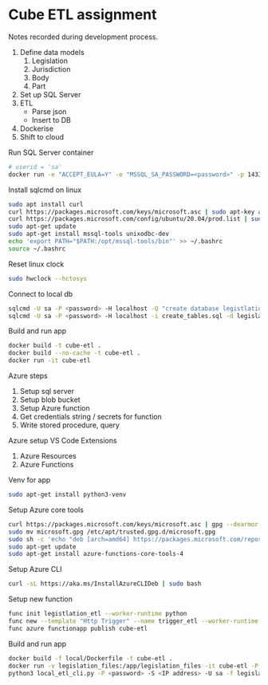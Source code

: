# Cube ETL assignment
Notes recorded during development process.

1. Define data models
    1. Legislation
    2. Jurisdiction
    3. Body
    4. Part
2. Set up SQL Server
3. ETL
    - Parse json
    - Insert to DB
4. Dockerise
5. Shift to cloud


Run SQL Server container
```sh
# userid = 'sa'
docker run -e "ACCEPT_EULA=Y" -e "MSSQL_SA_PASSWORD=<password>" -p 1433:1433 -d mcr.microsoft.com/mssql/server:2022-latest
```

Install sqlcmd on linux
```sh
sudo apt install curl
curl https://packages.microsoft.com/keys/microsoft.asc | sudo apt-key add -
curl https://packages.microsoft.com/config/ubuntu/20.04/prod.list | sudo tee /etc/apt/sources.list.d/msprod.list
sudo apt-get update
sudo apt-get install mssql-tools unixodbc-dev
echo 'export PATH="$PATH:/opt/mssql-tools/bin"' >> ~/.bashrc
source ~/.bashrc
```
<!-- CREATE TABLE Persons (PersonID int,LastName varchar(255),FirstName varchar(255),Address varchar(255),City varchar(255)); -->

Reset linux clock
```sh
sudo hwclock --hctosys
```

Connect to local db
```sh
sqlcmd -U sa -P <password> -H localhost -Q "create database legistlation" -S "(local)"
sqlcmd -U sa -P <password> -H localhost -i create_tables.sql -d legislation -S "(local)"
```
Build and run app
```sh
docker build -t cube-etl .
docker build --no-cache -t cube-etl .
docker run -it cube-etl
```

Azure steps
1. Setup sql server
2. Setup blob bucket
3. Setup Azure function
4. Get credentials string / secrets for function
5. Write stored procedure, query

Azure setup
VS Code Extensions
1. Azure Resources
2. Azure Functions

Venv for app
```sh
sudo apt-get install python3-venv
```

Setup Azure core tools
```sh
curl https://packages.microsoft.com/keys/microsoft.asc | gpg --dearmor > microsoft.gpg
sudo mv microsoft.gpg /etc/apt/trusted.gpg.d/microsoft.gpg
sudo sh -c 'echo "deb [arch=amd64] https://packages.microsoft.com/repos/microsoft-ubuntu-$(lsb_release -cs)-prod $(lsb_release -cs) main" > /etc/apt/sources.list.d/dotnetdev.list'
sudo apt-get update
sudo apt-get install azure-functions-core-tools-4
```

Setup Azure CLI
```sh
curl -sL https://aka.ms/InstallAzureCLIDeb | sudo bash
```

Setup new function
```sh
func init legistlation_etl --worker-runtime python
func new --template "Http Trigger" --name trigger_etl --worker-runtime python
func azure functionapp publish cube-etl
```

Build and run app
```sh
docker build -f local/Dockerfile -t cube-etl .
docker run -v legislation_files:/app/legislation_files -it cube-etl -P <password> -S <IP address> -U sa
python3 local_etl_cli.py -P <password> -S <IP address> -U sa -f legislation_files
```